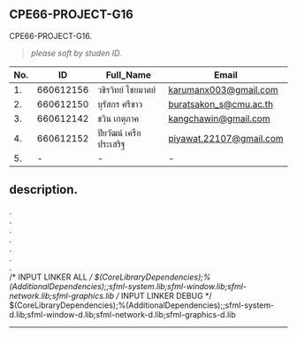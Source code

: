 ## CPE66-PROJECT-G16
CPE66-PROJECT-G16.
>*please soft by studen ID.*

| No.| ID | Full_Name  | Email |
| -- | ------------- | ------------- | ------------- |
| 1. | 660612156  | วชิรวิทย์ ไชยมาตย์  | karumanx003@gmail.com  |
| 2. | 660612150  | บุรัสกร ศรีขาว  | buratsakon_s@cmu.ac.th |
| 3. | 660612142  | ชวิน เกตุภาค  | kangchawin@gmail.com |
| 4. | 660612152  | ปิยวัฒน์ เครือประเสริฐ  | piyawat.22107@gmail.com  |
| 5. | -  | -  | -  |

## description.
.\
.\
.\
.\
.\
.\
.\
/* INPUT LINKER  ALL */ $(CoreLibraryDependencies);%(AdditionalDependencies);<different options>;sfml-system.lib;sfml-window.lib;sfml-network.lib;sfml-graphics.lib
/* INPUT LINKER  DEBUG */ $(CoreLibraryDependencies);%(AdditionalDependencies);<different options>;sfml-system-d.lib;sfml-window-d.lib;sfml-network-d.lib;sfml-graphics-d.lib
___________________________________________________
